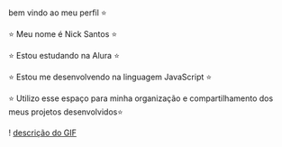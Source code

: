 bem vindo ao meu perfil ⭐

 ⭐ Meu nome é Nick Santos ⭐  


 ⭐ Estou estudando na Alura ⭐

 ⭐ Estou me desenvolvendo na linguagem JavaScript ⭐

 ⭐ Utilizo esse espaço para minha organização e
compartilhamento dos meus projetos desenvolvidos⭐

! [descrição do GIF](https://media.tenor.com/XNYXr6rL2o8AAAAM/duck.gif) 
